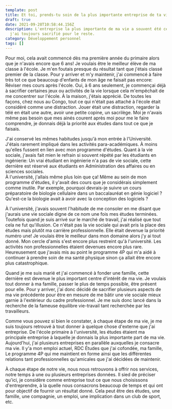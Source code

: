 ```yaml
---
template: post
title: Et toi, prends-tu soin de la plus importante entreprise de ta vie ?
draft: true
date: 2021-09-28T10:58:44.156Z
description: L'entreprise la plus importante de ma vie a souvent été celle que
  j'ai toujours sacrifié pour le reste.
category: Développement personnel
tags: []
---
```

Pour moi, cela avait commencé dès ma première année du primaire alors que je n'avais encore que 6 ans! Je voulais être le meilleur élève de ma classe à l'école. Je m'en foutais presque du résultat tant que j'étais classé premier de la classe. Pour y arriver et m'y maintenir, j'ai commencé à faire très tot ce que beaucoup d'enfants de mon âge ne faisait pas encore: Réviser mes cours après l'école. Oui, à 6 ans seulement, je commençai déjà à sacrifier certaines jeux ou activités de la vie lorsque cela m'empêchait de me concentrer sur l'école. À la maison, j'étais apprécié. De toutes les façons, chez nous au Congo, tout ce qui n'était pas attaché à l'école était considéré comme une distraction. Jouer était une distraction, regarder la télé en était une autre, avoir une petite copine, un sacrilège. Moi je n'avais même pas besoin que mes ainés courent après moi pour me le faire comprendre, je donnais déjà la priorité aux études dans tout ce que je faisais.

J'ai conservé les mêmes habitudes jusqu'à mon entrée à l'Université. J'étais rarement impliqué dans les activités para-académiques. À moins qu'elles fussent en lien avec mon programme d'études. Quant à la vie sociale, j'avais fait mien le refrain si souvent répété par les étudiants en ingénierie: Un vrai étudiant en ingénierie n'a pas de vie sociale, cette dernière est réservé aux étudiants en Administration des affaires ou en sciences sociales.\
À l'université, j'allais même plus loin que ça! Même au sein de mon programme d'études, il y'avait des cours que je considérais simplement comme inutile. Par exemple, pourquoi devrais-je suivre un cours préparatoire de biologie cellulaire dans un baccalauréat en génie logiciel ? Qu'est-ce la biologie avait à avoir avec la conception des logiciels ?

À l'université, j'avais souvent l'habitude de me consoler en me disant que j'aurais une vie sociale digne de ce nom une fois mes études terminées. Toutefois quand je suis arrivé sur le marché de travail, j'ai réalisé que tout cela ne fut qu'illusion. Ce n'était pas la vie sociale qui avait pris la place des études mais plutôt ma carrière professionnelle. Elle était devenue la priorité numéro une! Je voulais être le meilleur dans mon domaine alors j'y ai tout donné. Mon cercle d'amis s'est encore plus restreint qu'à l'université. Les activités non professionnelles étaient devenues encore plus rare. Heureusement que j'avais mis au point le programme 4P qui m'a aidé à continuer à prendre soin de ma santé physique sinon ça allait être encore plus catastrophique.

Quand je me suis marié et j'ai commencé à fonder une famille, cette dernière est devenue le plus important centre d'intérêt de ma vie. Je voulais tout donner à ma famille, passer le plus de temps possible, être présent pour elle. Pour y arriver, j'ai donc décidé de sacrifier plusieurs aspects de ma vie précédente pour être en mesure de me bâtir une vie sociale mieux garnie à l'extérieur du cadre professionnel. Je me suis donc lancé dans la recherche de la fameuse équilibre vie-travail tant recherchée par les travailleurs.

Comme vous pouvez si bien le constater, à chaque étape de ma vie, je me suis toujours retrouvé à tout donner à quelque chose d'externe que j'ai entreprise. De l'école primaire à l'université, les études étaient ma principale entreprise à laquelle je donnais la plus importante part de ma vie. Aujourd'hui, j'ai plusieurs entreprises en parallèle auxquelles je consacre ma vie. Il y'a mon emploi actuel, RDC Études que j'ai cofondée, ma famille, Le programme 4P qui me maintient en forme ainsi que les différentes relations tant professionnelles qu'amicales que j'ai décidées de maintenir.

À chaque étape de notre vie, nous nous retrouvons à offrir nos services, notre temps à une ou plusieurs entreprises données. Il sied de préciser qu'ici, je considère comme entreprise tout ce que nous choisissons d'entreprendre, à la quelle nous consacrons beaucoup de temps et qui ont pour objectif de fournir un résultat donné. Cela peut être des études, une famille, une compagnie, un emploi, une implication dans un club de sport, etc.